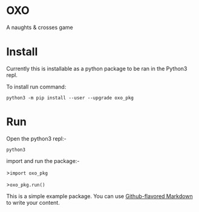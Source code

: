 # OXO

A naughts & crosses game

# Install

Currently this is installable as a python package to be ran in the Python3 repl.

To install run command:

`python3 -m pip install --user --upgrade oxo_pkg`

# Run

Open the python3 repl:-

`python3`

import and run the package:-

\>`import oxo_pkg`

\>`oxo_pkg.run()`


This is a simple example package. You can use
[Github-flavored Markdown](https://guides.github.com/features/mastering-markdown/)
to write your content.
